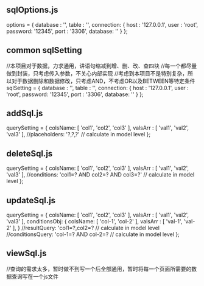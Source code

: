 ## sqlOptions.js ##
options = {
    database  : '',
    table     : '',
    connection: {
        host    : '127.0.0.1',
        user    : 'root',
        password: '12345',
        port    : '3306',
        database: ''
    }
};


## common sqlSetting ##
//本项目对于数据，力求通用，讲语句缩减到增、删、改、查四块
//每一个都尽量做到封装，只考虑传入参数，不关心内部实现
//考虑到本项目不是特别复杂，所以对于数据删除和数据修改，只考虑AND，不考虑OR以及BETWEEN等特定条件
sqlSetting = {
    database  : '',
    table     : '',
    connection: {
        host    : '127.0.0.1',
        user    : 'root',
        password: '12345',
        port    : '3306',
        database: ''
    }
};


## addSql.js ##
querySetting = {
    colsName: [ 'col1', 'col2', 'col3' ],
    valsArr : [ 'val1', 'val2', 'val3' ],
    //placeholders: '?,?,?'  // calculate in model level
};


## deleteSql.js ##
querySetting = {
    colsName: [ 'col1', 'col2', 'col3' ],
    valsArr : [ 'val1', 'val2', 'val3' ],
    //conditions: 'col1=? AND col2=? AND col3=?'  // calculate in model level
};


## updateSql.js ##
querySetting = {
    colsName: [ 'col1', 'col2', 'col3' ],
    valsArr : [ 'val1', 'val2', 'val3' ],
    conditionsObj: {
        colsName: [ 'col-1', 'col-2' ],
        valsArr : [ 'val-1', 'val-2' ],
    }
    //resultQuery: 'col1=?,col2=?            // calculate in model level
    //conditionsQuery: 'col-1=? AND col-2=?  // calculate in model level
};


## viewSql.js ##
//查询的需求太多，暂时做不到写一个后全部通用，暂时将每一个页面所需要的数据查询写在一个js文件